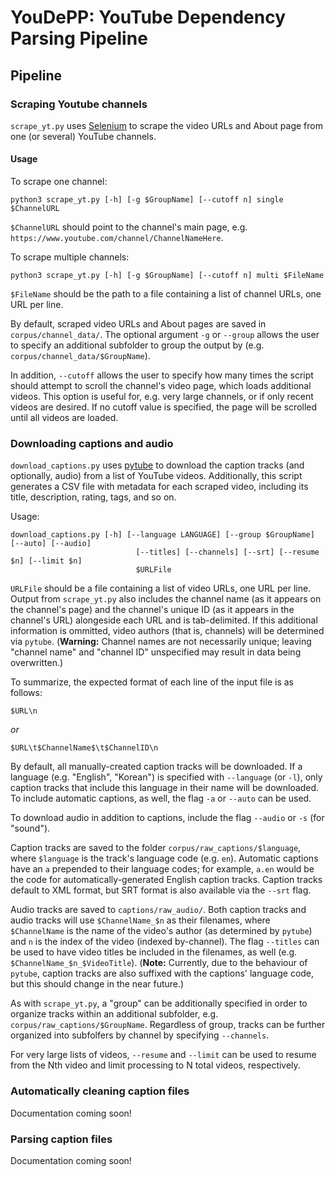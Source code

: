 # YouDePP: YouTube Dependency Parsing Pipeline

## Pipeline

### Scraping Youtube channels

`scrape_yt.py` uses [Selenium](https://www.selenium.dev/documentation/) to scrape the video URLs and About page from one (or several) YouTube channels. 

#### Usage

To scrape one channel:

```{bash}
python3 scrape_yt.py [-h] [-g $GroupName] [--cutoff n] single $ChannelURL 
```

`$ChannelURL` should point to the channel's main page, e.g. `https://www.youtube.com/channel/ChannelNameHere`.

To scrape multiple channels:

```{bash}
python3 scrape_yt.py [-h] [-g $GroupName] [--cutoff n] multi $FileName 
```

`$FileName` should be the path to a file containing a list of channel URLs, one URL per line.

By default, scraped video URLs and About pages are saved in `corpus/channel_data/`. The optional argument `-g` or `--group` allows the user to specify an additional subfolder to group the output by (e.g. `corpus/channel_data/$GroupName`).

In addition, `--cutoff` allows the user to specify how many times the script should attempt to scroll the channel's video page, which loads additional videos. This option is useful for, e.g. very large channels, or if only recent videos are desired. If no cutoff value is specified, the page will be scrolled until all videos are loaded.

### Downloading captions and audio

`download_captions.py` uses [pytube](https://github.com/pytube/pytube) to download the caption tracks (and optionally, audio) from a list of YouTube videos. Additionally, this script generates a CSV file with metadata for each scraped video, including its title, description, rating, tags, and so on.

Usage:

```{bash}
download_captions.py [-h] [--language LANGUAGE] [--group $GroupName] [--auto] [--audio]
                            [--titles] [--channels] [--srt] [--resume $n] [--limit $n]
                            $URLFile
```

`URLFile` should be a file containing a list of video URLs, one URL per line. Output from `scrape_yt.py` also includes the channel name (as it appears on the channel's page) and the channel's unique ID (as it appears in the channel's URL) alongeside each URL and is tab-delimited. If this additional information is ommitted, video authors (that is, channels) will be determined via `pytube`. (**Warning:** Channel names are not necessarily unique; leaving "channel name" and "channel ID" unspecified may result in data being overwritten.)

To summarize, the expected format of each line of the input file is as follows:

`$URL\n`

*or* 

`$URL\t$ChannelName$\t$ChannelID\n`

By default, all manually-created caption tracks will be downloaded. If a language (e.g. "English", "Korean") is specified with `--language` (or `-l`), only caption tracks that include this language in their name will be downloaded. To include automatic captions, as well, the flag `-a` or `--auto` can be used.

To download audio in addition to captions, include the flag `--audio` or `-s` (for "sound").

Caption tracks are saved to the folder `corpus/raw_captions/$language`, where `$language` is the track's language code (e.g. `en`). Automatic captions have an `a` prepended to their language codes; for example, `a.en` would be the code for automatically-generated English caption tracks. Caption tracks default to XML format, but SRT format is also available via the `--srt` flag.

Audio tracks are saved to `captions/raw_audio/`. Both caption tracks and audio tracks will use `$ChannelName_$n` as their filenames, where `$ChannelName` is the name of the video's author (as determined by `pytube`) and `n` is the index of the video (indexed by-channel). The flag `--titles` can be used to have video titles be included in the filenames, as well (e.g. `$ChannelName_$n_$VideoTitle`). (**Note:** Currently, due to the behaviour of `pytube`, caption tracks are also suffixed with the captions' language code, but this should change in the near future.)

As with `scrape_yt.py`, a "group" can be additionally specified in order to organize tracks within an additional subfolder, e.g. `corpus/raw_captions/$GroupName`. Regardless of group, tracks can be further organized into subfolfers by channel by specifying `--channels`. 

For very large lists of videos, `--resume` and `--limit` can be used to resume from the Nth video and limit processing to N total videos, respectively.

### Automatically cleaning caption files

Documentation coming soon!

### Parsing caption files

Documentation coming soon!
